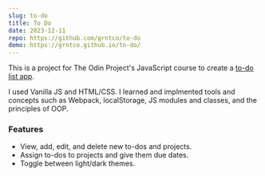 ```yaml
---
slug: to-do
title: To Do
date: 2023-12-11
repo: https://github.com/grntco/to-do
demo: https://grntco.github.io/to-do/
---
```


This is a project for The Odin Project's JavaScript course to create a [to-do list app](https://www.theodinproject.com/lessons/node-path-javascript-todo-list).

I used Vanilla JS and HTML/CSS. I learned and implmented tools and concepts such as Webpack, localStorage, JS modules and classes, and the principles of OOP.

### Features

-   View, add, edit, and delete new to-dos and projects.
-   Assign to-dos to projects and give them due dates.
-   Toggle between light/dark themes.

